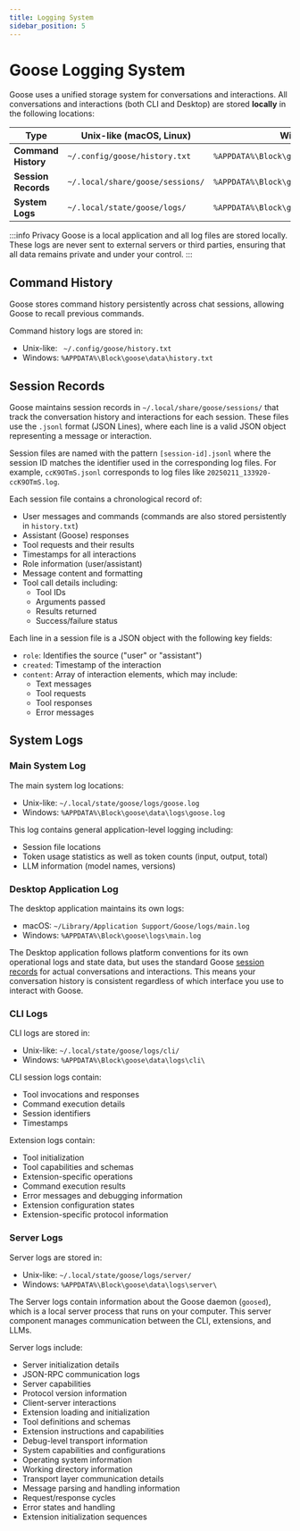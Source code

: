 ```yaml
---
title: Logging System
sidebar_position: 5
---
```


# Goose Logging System

Goose uses a unified storage system for conversations and interactions. All conversations and interactions (both CLI and Desktop) are stored **locally** in the following locations:

| **Type**            | **Unix-like (macOS, Linux)**              | **Windows**                              |
|---------------------|----------------------------------------|---------------------------------------------|
| **Command History** | `~/.config/goose/history.txt`          | `%APPDATA%\Block\goose\data\history.txt`    |
| **Session Records** | `~/.local/share/goose/sessions/`       | `%APPDATA%\Block\goose\data\sessions\`      |
| **System Logs**     | `~/.local/state/goose/logs/`           | `%APPDATA%\Block\goose\data\logs\`          |

:::info Privacy
Goose is a local application and all log files are stored locally. These logs are never sent to external servers or third parties, ensuring that all data remains private and under your control.
:::

## Command History

Goose stores command history persistently across chat sessions, allowing Goose to recall previous commands.

Command history logs are stored in:

* Unix-like: ` ~/.config/goose/history.txt`
* Windows: `%APPDATA%\Block\goose\data\history.txt`

## Session Records

Goose maintains session records in `~/.local/share/goose/sessions/` that track the conversation history and interactions for each session. These files use the `.jsonl` format (JSON Lines), where each line is a valid JSON object representing a message or interaction.

Session files are named with the pattern `[session-id].jsonl` where the session ID matches the identifier used in the corresponding log files. For example, `ccK9OTmS.jsonl` corresponds to log files like `20250211_133920-ccK9OTmS.log`.

Each session file contains a chronological record of:
- User messages and commands  (commands are also stored persistently in `history.txt`)
- Assistant (Goose) responses
- Tool requests and their results
- Timestamps for all interactions
- Role information (user/assistant)
- Message content and formatting
- Tool call details including:
  - Tool IDs
  - Arguments passed
  - Results returned
  - Success/failure status

Each line in a session file is a JSON object with the following key fields:
- `role`: Identifies the source ("user" or "assistant")
- `created`: Timestamp of the interaction
- `content`: Array of interaction elements, which may include:
  - Text messages
  - Tool requests
  - Tool responses
  - Error messages

## System Logs

### Main System Log

The main system log locations:
* Unix-like: `~/.local/state/goose/logs/goose.log`
* Windows: `%APPDATA%\Block\goose\data\logs\goose.log`

This log contains general application-level logging including:
* Session file locations
* Token usage statistics as well as token counts (input, output, total)
* LLM information (model names, versions)


### Desktop Application Log

The desktop application maintains its own logs:
* macOS: `~/Library/Application Support/Goose/logs/main.log`
* Windows: `%APPDATA%\Block\goose\logs\main.log`

The Desktop application follows platform conventions for its own operational logs and state data, but uses the standard Goose [session records](#session-records) for actual conversations and interactions. This means your conversation history is consistent regardless of which interface you use to interact with Goose.

### CLI Logs 

CLI logs are stored in:
* Unix-like: `~/.local/state/goose/logs/cli/`
* Windows: `%APPDATA%\Block\goose\data\logs\cli\`

CLI session logs contain:
* Tool invocations and responses
* Command execution details
* Session identifiers
* Timestamps

Extension logs contain:
* Tool initialization
* Tool capabilities and schemas
* Extension-specific operations
* Command execution results
* Error messages and debugging information
* Extension configuration states
* Extension-specific protocol information

### Server Logs

Server logs are stored in:
* Unix-like: `~/.local/state/goose/logs/server/`
* Windows: `%APPDATA%\Block\goose\data\logs\server\`

The Server logs contain information about the Goose daemon (`goosed`), which is a local server process that runs on your computer. This server component manages communication between the CLI, extensions, and LLMs. 

Server logs include:
* Server initialization details
* JSON-RPC communication logs
* Server capabilities
* Protocol version information
* Client-server interactions
* Extension loading and initialization
* Tool definitions and schemas
* Extension instructions and capabilities
* Debug-level transport information
* System capabilities and configurations
* Operating system information
* Working directory information
* Transport layer communication details
* Message parsing and handling information
* Request/response cycles
* Error states and handling
* Extension initialization sequences
